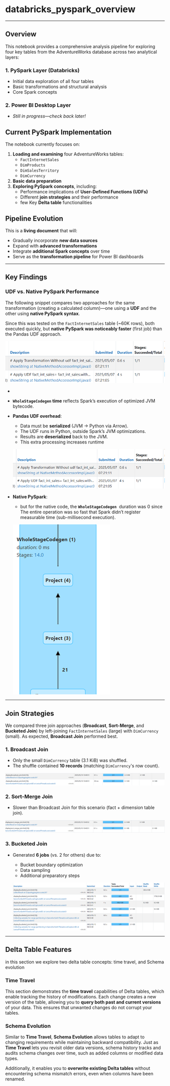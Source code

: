 # databricks_pyspark_overview
---

## Overview

This notebook provides a comprehensive analysis pipeline for exploring four key tables from the AdventureWorks database across two analytical layers:

### 1. **PySpark Layer (Databricks)**

- Initial data exploration of all four tables
- Basic transformations and structural analysis
- Core Spark concepts

### 2. **Power BI Desktop Layer**

- *Still in progress—check back later!*

## Current PySpark Implementation

The notebook currently focuses on:

1. **Loading and examining** four AdventureWorks tables:
    - `FactInternetSales`
    - `DimProducts`
    - `DimSalesTerritory`
    - `DimCurrency`
2. **Basic data preparation**
3. **Exploring PySpark concepts**, including:
    - Performance implications of **User-Defined Functions (UDFs)**
    - Different **join strategies** and their performance
    - few Key **Delta table** functionalities

## Pipeline Evolution

This is a **living document** that will:

- Gradually incorporate **new data sources**
- Expand with **advanced transformations**
- Integrate **additional Spark concepts** over time
- Serve as the **transformation pipeline** for Power BI dashboards

---

## Key Findings

### UDF vs. Native PySpark Performance

The following snippet compares two approaches for the same transformation (creating a calculated column)—one using a **UDF** and the other using **native PySpark syntax**.

Since this was tested on the `FactInternetSales` table (~60K rows), both executed quickly, but **native PySpark was noticeably faster** (first job) than the Pandas UDF approach.

![image_alt](https://github.com/yazanziyad98/databricks_pyspark_overview/blob/main/images/UDF%20vs.%20Native%20PySpark.png?raw=true)

- 
- **`WholeStageCodegen` time** reflects Spark’s execution of optimized JVM bytecode.
- **Pandas UDF overhead**:
    - Data must be **serialized** (JVM → Python via Arrow).
    - The UDF runs in Python, outside Spark’s JVM optimizations.
    - Results are **deserialized** back to the JVM.
    - This extra processing increases runtime
    
    ![image_alt](https://github.com/yazanziyad98/databricks_pyspark_overview/blob/main/images/UDF%20vs.%20Native%20PySpark.png?raw=true)
    
- **Native PySpark**:
    - but for the native code, the **`WholeStageCodegen`**  duration was 0 since The entire operation was so fast that Spark didn’t register measurable time (sub-millisecond execution).
    
    ![image_alt](https://github.com/yazanziyad98/databricks_pyspark_overview/blob/main/images/WholeStageCodegenNative.png?raw=true)
    

---

## Join Strategies

We compared three join approaches (**Broadcast**, **Sort-Merge**, and **Bucketed Join**) by left-joining `FactInternetSales` (large) with `DimCurrency` (small). As expected, **Broadcast Join** performed best.

### 1. Broadcast Join

- Only the small `DimCurrency` table (3.1 KiB) was shuffled.
- The shuffle contained **10 records** (matching `DimCurrency`'s row count).

![image_alt](https://github.com/yazanziyad98/databricks_pyspark_overview/blob/main/images/Broadcast%20Join.png?raw=true)

### 2. Sort-Merge Join

- Slower than Broadcast Join for this scenario (fact + dimension table join).

![image_alt](https://github.com/yazanziyad98/databricks_pyspark_overview/blob/main/images/Sort-Merge.png?raw=true)

### 3. Bucketed Join

- Generated **6 jobs** (vs. 2 for others) due to:
    - Bucket boundary optimization
    - Data sampling
    - Additional preparatory steps
    
    ![image_alt](https://github.com/yazanziyad98/databricks_pyspark_overview/blob/main/images/BucketedJoin.png?raw=true)
    

---

## Delta Table Features

in this section we explore two delta table concepts: time travel, and Schema evolution

### Time Travel

This section demonstrates the **time travel** capabilities of Delta tables, which enable tracking the history of modifications. Each change creates a new version of the table, allowing you to **query both past and current versions** of your data. This ensures that unwanted changes do not corrupt your tables.

### Schema Evolution

Similar to **Time Travel**, **Schema Evolution** allows tables to adapt to changing requirements while maintaining backward compatibility. Just as **Time Travel** lets you revisit older data versions, schema history tracks and audits schema changes over time, such as added columns or modified data types.

Additionally, it enables you to **overwrite existing Delta tables** without encountering schema mismatch errors, even when columns have been renamed.
